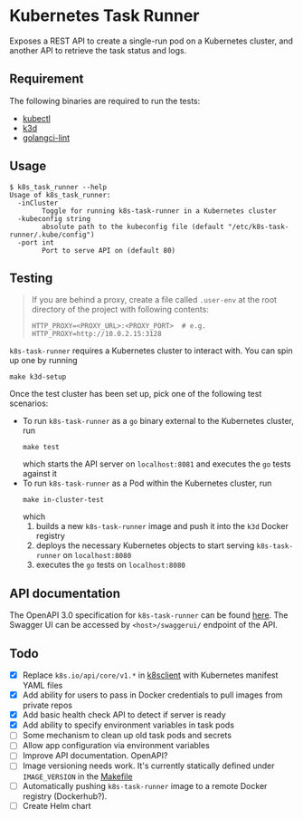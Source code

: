 # Kubernetes Task Runner

Exposes a REST API to create a single-run pod on a Kubernetes cluster, and another API to retrieve the task status and logs.

## Requirement

The following binaries are required to run the tests:
- [kubectl](https://kubernetes.io/docs/tasks/tools/install-kubectl/)
- [k3d](https://k3d.io/#installation)
- [golangci-lint](https://golangci-lint.run/usage/install/#local-installation)

## Usage

```
$ k8s_task_runner --help
Usage of k8s_task_runner:
  -inCluster
        Toggle for running k8s-task-runner in a Kubernetes cluster
  -kubeconfig string
        absolute path to the kubeconfig file (default "/etc/k8s-task-runner/.kube/config")
  -port int
        Port to serve API on (default 80)
```

## Testing

> If you are behind a proxy, create a file called `.user-env` at the root directory of the project with following contents:
> ```
> HTTP_PROXY=<PROXY_URL>:<PROXY_PORT>  # e.g. HTTP_PROXY=http://10.0.2.15:3128
> ```

`k8s-task-runner` requires a Kubernetes cluster to interact with. You can spin up one by running
```
make k3d-setup
```
Once the test cluster has been set up, pick one of the following test scenarios:

- To run `k8s-task-runner` as a `go` binary external to the Kubernetes cluster, run
  ```
  make test
  ```
  which starts the API server on `localhost:8081` and executes the `go` tests against it
- To run `k8s-task-runner` as a Pod within the Kubernetes cluster, run
  ```
  make in-cluster-test
  ```
  which
  1. builds a new `k8s-task-runner` image and push it into the `k3d` Docker registry
  1. deploys the necessary Kubernetes objects to start serving `k8s-task-runner` on `localhost:8080`
  1. executes the `go` tests on `localhost:8080`

## API documentation

The OpenAPI 3.0 specification for `k8s-task-runner` can be found [here](./swaggerui/openapi.yaml). The Swagger UI can be accessed by `<host>/swaggerui/` endpoint of the API.

## Todo

- [x] Replace `k8s.io/api/core/v1.*` in [k8sclient](./k8sclient/k8sclient.go) with Kubernetes manifest YAML files
- [x] Add ability for users to pass in Docker credentials to pull images from private repos
- [X] Add basic health check API to detect if server is ready
- [X] Add ability to specify environment variables in task pods
- [ ] Some mechanism to clean up old task pods and secrets
- [ ] Allow app configuration via environment variables
- [ ] Improve API documentation. OpenAPI?
- [ ] Image versioning needs work. It's currently statically defined under `IMAGE_VERSION` in the [Makefile](./Makefile)
- [ ] Automatically pushing `k8s-task-runner` image to a remote Docker registry (Dockerhub?).
- [ ] Create Helm chart
